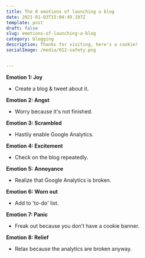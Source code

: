 ```yaml
---
title: The 8 emotions of launching a blog
date: 2021-01-03T15:04:49.197Z
template: post
draft: false
slug: emotions-of-launching-a-blog
category: blogging
description: Thanks for visiting, here's a cookie!
socialImage: /media/012-safety.png


---
```

**Emotion 1: Joy**

* Create a blog & tweet about it.

**Emotion 2: Angst**

* Worry because it's not finished.

**Emotion 3:** **Scrambled**

* Hastily enable Google Analytics.

**Emotion 4: Excitement**

* Check on the blog repeatedly.

**Emotion 5:** **Annoyance**

* Realize that Google Analytics is broken.

**Emotion 6:** **Worn out**

* Add to 'to-do' list.

**Emotion 7: Panic**

* Freak out because you don't have a cookie banner.

**Emotion 8: Relief**

* Relax because the analytics are broken anyway.